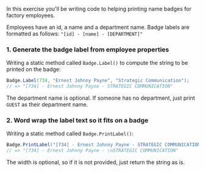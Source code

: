 In this exercise you'll be writing code to helping printing name
badges for factory employees.

Employees have an id, a name and a department name. Badge labels are
formatted as follows: `"[id] - [name] - [DEPARTMENT]"`

### 1. Generate the badge label from employee properties

Writing a static method called `Badge.Label()` to compute the string
to be printed on the badge:

```csharp
Badge.Label(734, "Ernest Johnny Payne", "Strategic Communication");
// => "[734] - Ernest Johnny Payne - STRATEGIC COMMUNICATION"
```

The department name is optional. If someone has no department, just
print `GUEST` as their department name.

### 2. Word wrap the label text so it fits on a badge

Writing a static method called `Badge.PrintLabel()`:

```csharp
Badge.PrintLabel("[734] - Ernest Johnny Payne - STRATEGIC COMMUNICATION", 30);
// => "[734] - Ernest Johnny Payne - \nSTRATEGIC COMMUNICATION"
```

The width is optional, so if it is not provided, just return the
string as is.
